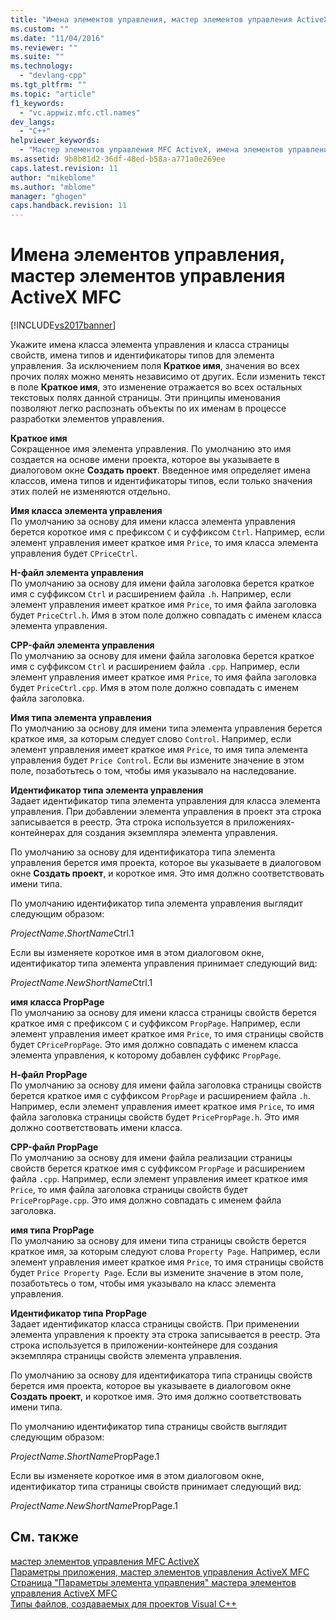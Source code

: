 ```yaml
---
title: "Имена элементов управления, мастер элементов управления ActiveX MFC | Microsoft Docs"
ms.custom: ""
ms.date: "11/04/2016"
ms.reviewer: ""
ms.suite: ""
ms.technology: 
  - "devlang-cpp"
ms.tgt_pltfrm: ""
ms.topic: "article"
f1_keywords: 
  - "vc.appwiz.mfc.ctl.names"
dev_langs: 
  - "C++"
helpviewer_keywords: 
  - "Мастер элементов управления MFC ActiveX, имена элементов управления"
ms.assetid: 9b8b81d2-36df-48ed-b58a-a771a0e269ee
caps.latest.revision: 11
author: "mikeblome"
ms.author: "mblome"
manager: "ghogen"
caps.handback.revision: 11
---
```

# Имена элементов управления, мастер элементов управления ActiveX MFC
[!INCLUDE[vs2017banner](../../assembler/inline/includes/vs2017banner.md)]

Укажите имена класса элемента управления и класса страницы свойств, имена типов и идентификаторы типов для элемента управления.  За исключением поля **Краткое имя**, значения во всех прочих полях можно менять независимо от других.  Если изменить текст в поле **Краткое имя**, это изменение отражается во всех остальных текстовых полях данной страницы.  Эти принципы именования позволяют легко распознать объекты по их именам в процессе разработки элементов управления.  
  
 **Краткое имя**  
 Сокращенное имя элемента управления.  По умолчанию это имя создается на основе имени проекта, которое вы указываете в диалоговом окне **Создать проект**.  Введенное имя определяет имена классов, имена типов и идентификаторы типов, если только значения этих полей не изменяются отдельно.  
  
 **Имя класса элемента управления**  
 По умолчанию за основу для имени класса элемента управления берется короткое имя с префиксом `C` и суффиксом `Ctrl`.  Например, если элемент управления имеет краткое имя `Price`, то имя класса элемента управления будет `CPriceCtrl`.  
  
 **H\-файл элемента управления**  
 По умолчанию за основу для имени файла заголовка берется краткое имя с суффиксом `Ctrl` и расширением файла `.h`.  Например, если элемент управления имеет краткое имя `Price`, то имя файла заголовка будет `PriceCtrl.h`.  Имя в этом поле должно совпадать с именем класса элемента управления.  
  
 **CPP\-файл элемента управления**  
 По умолчанию за основу для имени файла заголовка берется краткое имя с суффиксом `Ctrl` и расширением файла `.cpp`.  Например, если элемент управления имеет краткое имя `Price`, то имя файла заголовка будет `PriceCtrl.cpp`.  Имя в этом поле должно совпадать с именем файла заголовка.  
  
 **Имя типа элемента управления**  
 По умолчанию за основу для имени типа элемента управления берется краткое имя, за которым следует слово `Control`.  Например, если элемент управления имеет краткое имя `Price`, то имя типа элемента управления будет `Price Control`.  Если вы измените значение в этом поле, позаботьтесь о том, чтобы имя указывало на наследование.  
  
 **Идентификатор типа элемента управления**  
 Задает идентификатор типа элемента управления для класса элемента управления.  При добавлении элемента управления в проект эта строка записывается в реестр.  Эта строка используется в приложениях\-контейнерах для создания экземпляра элемента управления.  
  
 По умолчанию за основу для идентификатора типа элемента управления берется имя проекта, которое вы указываете в диалоговом окне **Создать проект**, и короткое имя.  Это имя должно соответствовать имени типа.  
  
 По умолчанию идентификатор типа элемента управления выглядит следующим образом:  
  
 *ProjectName*.*ShortName*Ctrl.1  
  
 Если вы изменяете короткое имя в этом диалоговом окне, идентификатор типа элемента управления принимает следующий вид:  
  
 *ProjectName*.*NewShortName*Ctrl.1  
  
 **имя класса РropPage**  
 По умолчанию за основу для имени класса страницы свойств берется краткое имя с префиксом `C` и суффиксом `PropPage`.  Например, если элемент управления имеет краткое имя `Price`, то имя страницы свойств будет `CPricePropPage`.  Это имя должно совпадать с именем класса элемента управления, к которому добавлен суффикс `PropPage`.  
  
 **Н\-файл РropPage**  
 По умолчанию за основу для имени файла заголовка страницы свойств берется краткое имя с суффиксом `PropPage` и расширением файла `.h`.  Например, если элемент управления имеет краткое имя `Price`, то имя файла заголовка страницы свойств будет `PricePropPage.h`.  Это имя должно соответствовать имени класса.  
  
 **CPP\-файл РropPage**  
 По умолчанию за основу для имени файла реализации страницы свойств берется краткое имя с суффиксом `PropPage` и расширением файла `.cpp`.  Например, если элемент управления имеет краткое имя `Price`, то имя файла заголовка страницы свойств будет `PricePropPage.cpp`.  Это имя должно совпадать с именем файла заголовка.  
  
 **имя типа PropPage**  
 По умолчанию за основу для имени типа страницы свойств берется краткое имя, за которым следуют слова `Property Page`.  Например, если элемент управления имеет краткое имя `Price`, то имя страницы свойств будет `Price Property Page`.  Если вы измените значение в этом поле, позаботьтесь о том, чтобы имя указывало на класс элемента управления.  
  
 **Идентификатор типа PropPage**  
 Задает идентификатор класса страницы свойств.  При применении элемента управления к проекту эта строка записывается в реестр.  Эта строка используется в приложении\-контейнере для создания экземпляра страницы свойств элемента управления.  
  
 По умолчанию за основу для идентификатора типа страницы свойств берется имя проекта, которое вы указываете в диалоговом окне **Создать проект**, и короткое имя.  Это имя должно соответствовать имени типа.  
  
 По умолчанию идентификатор типа страницы свойств выглядит следующим образом:  
  
 *ProjectName*.*ShortName*PropPage.1  
  
 Если вы изменяете короткое имя в этом диалоговом окне, идентификатор типа страницы свойств принимает следующий вид:  
  
 *ProjectName*.*NewShortName*PropPage.1  
  
## См. также  
 [мастер элементов управления MFC ActiveX](../../mfc/reference/mfc-activex-control-wizard.md)   
 [Параметры приложения, мастер элементов управления ActiveX MFC](../../mfc/reference/application-settings-mfc-activex-control-wizard.md)   
 [Страница "Параметры элемента управления" мастера элементов управления ActiveX MFC](../../mfc/reference/control-settings-mfc-activex-control-wizard.md)   
 [Типы файлов, создаваемых для проектов Visual C\+\+](../../ide/file-types-created-for-visual-cpp-projects.md)